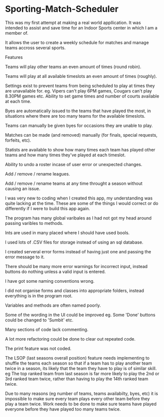 # Sporting-Match-Scheduler

This was my first attempt at making a real world appllication. It was intended to assist and save time for an Indoor Sports 
  center in which I am a member of.


It allows the user to create a weekly schedule for matches and manage teams accross several sports.  
  
  
Features

Teams will play other teams an even amount of times (round robin).

Teams will play at all available timeslots an even amount of times (roughly).

Settings exist to prevent teams from being scheduled to play at times they are unavailable for.
  eg. Vipers can't play 6PM games, Cougars can't play 8.30PM games etc.
Ability to set game times and number of courts available at each time.

Byes are automatically issued to the teams that have played the most, in situations where there are too many teams 
  for the available timeslots.
  
Teams can manually be given byes for occasions they are unable to play.

Matches can be made (and removed) manually (for finals, special requests, forfeits, etc).

Statists are available to show how many times each team has played other teams and how many times they've played
  at each timeslot.
  
Ability to undo a roster incase of user error or unexpected changes.

Add / remove / rename leagues.

Add / remove / rename teams at any time throught a season without causing an issue.


I was very new to coding when I created this app, my understanding was quite lacking at the time.
These are some of the things I would correct or do differently if I were to build this app again.

The program has many global varibales as I had not got my head around passing varibles to methods.

Ints are used in many placed where I should have used bools.

I used lots of .CSV files for storage instead of using an sql database.

I created serveral error forms instead of having just one and passing the error message to it.

There should be many more error warnings for incorrect input, instead buttons do nothing unless a valid input is entered.

I have got some naming conventions wrong.

I did not organise forms and classes into appropriate folders, instead everything is in the program root.

Variables and methods are often named poorly.

Some of the wording in the UI could be improved eg. Some 'Done' buttons could be changed to 'Sumbit' etc. 

Many sections of code lack commenting.

A lot more refactoring could be done to clear out repeated code.

The print feature was not coded.

The LSOP (last seasons overall position) feature needs implementing to shuffle the teams each season so that if a team has
  to play another team twice in a season, its likely that the team they have to play is of similar skill.
    eg The top ranked team from last season is far more likely to play the 2nd or 3rd ranked team twice, rather than having
    to play the 14th ranked team twice.
    
Due to many reasons (eg number of teams, teams availabilty, byes, etc) it is impossible to make sure every team plays every 
  other team before they play a team twice. Work needs to be done to make sure teams have played everyone before they have 
  played too many teams twice.



